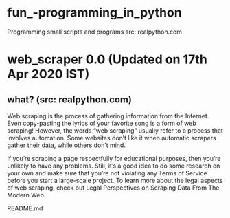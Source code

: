 # fun_-programming_in_python
Programming small scripts and programs 
src: realpython.com

# web_scraper 0.0 (Updated on 17th Apr 2020 IST)

## what? (src: realpython.com)
Web scraping is the process of gathering information from the Internet. Even copy-pasting the lyrics of your favorite song is a form of web scraping! However, the words “web scraping” usually refer to a process that involves automation. Some websites don’t like it when automatic scrapers gather their data, while others don’t mind.

If you’re scraping a page respectfully for educational purposes, then you’re unlikely to have any problems. Still, it’s a good idea to do some research on your own and make sure that you’re not violating any Terms of Service before you start a large-scale project. To learn more about the legal aspects of web scraping, check out Legal Perspectives on Scraping Data From The Modern Web.


README.md